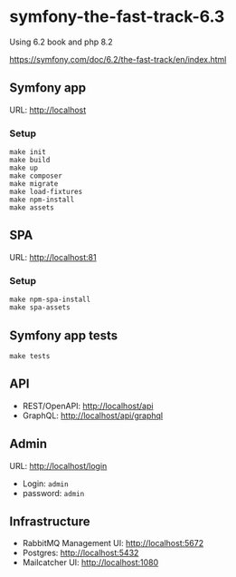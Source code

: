 # symfony-the-fast-track-6.3

Using 6.2 book and php 8.2

https://symfony.com/doc/6.2/the-fast-track/en/index.html

## Symfony app
URL: [http://localhost](http://localhost)

### Setup

```shell
make init
make build
make up
make composer
make migrate
make load-fixtures
make npm-install
make assets
```

## SPA
URL: [http://localhost:81](http://localhost:81)

### Setup
```shell
make npm-spa-install
make spa-assets
```

## Symfony app tests
```shell
make tests
```

## API
- REST/OpenAPI: [http://localhost/api](http://localhost/api)
- GraphQL: [http://localhost/api/graphql](http://localhost/api/graphql)

## Admin
URL: [http://localhost/login](http://localhost/login)

- Login: `admin`
- password: `admin`

## Infrastructure
- RabbitMQ Management UI: [http://localhost:5672](http://localhost:5672)
- Postgres: [http://localhost:5432](http://localhost:5432)
- Mailcatcher UI: [http://localhost:1080](http://localhost:1080)
